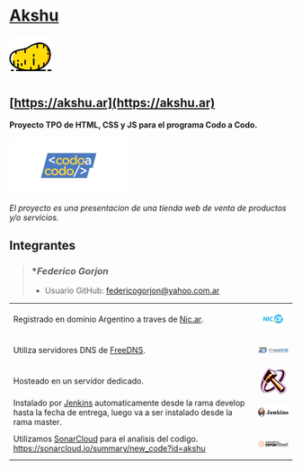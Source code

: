 # [Akshu](https://akshu.ar)

<a href="https://akshu.ar">
    <img src="assets/icons/akshu.svg"
        alt="Akshu" style="height:75px; object-fit: contain;"/> 
</a>

## [https://akshu.ar](https://akshu.ar)

**Proyecto TPO de HTML, CSS y JS para el programa Codo a Codo.** 

<a href="https://codoacodo.bue.edu.ar">
        <img src="assets/img/codoacodoweb.png" alt="Codo a Codo" style="height:100px; object-fit: contain;"/>
</a>

*El proyecto es una presentacion de una tienda web de venta de productos y/o servicios.*

## **Integrantes**

> ### **Federico Gorjon*
>
> - Usuario GitHub: federicogorjon@yahoo.com.ar
> 
>


>




<table>
  <tr>
    <td>
        Registrado en dominio Argentino a traves de <a href="https://nic.ar">Nic.ar</a>.
    </td>
    <td>
        <a href="https://nic.ar" style="display: flex; align-items: center; justify-content: center;">
            <img src="assets/img/acclogonicmail.png" alt="Nic.ar" style="height:50px; object-fit: contain;"/>
        </a>
    </td>
  </tr>
    <tr>
    <td>
        Utiliza servidores DNS de <a href="https://freedns.afraid.org">FreeDNS</a>.
    </td>
    <td>
        <a href="https://freedns.afraid.org" style="display: flex; align-items: center; justify-content: center;">
            <img src="assets/img/freednscrop.png" alt="FreeDNS" style="height:50px; object-fit: contain;"/>
        </a>
    </td>
  </tr>
    <tr>
    <td>
        Hosteado en un servidor dedicado.
    </td>
    <td>
        <a href="https://flashhammer.com" style="display: flex; align-items: center; justify-content: center;">
            <img src="assets/img/flashhammerlogo.png" alt="flashhammer" style="height:50px; object-fit: contain;"/>
        </a>
    </td>
  </tr>
    <tr>
    <td>
        Instalado por <a href="https://www.jenkins.io">Jenkins</a> automaticamente desde la rama develop hasta la  fecha de entrega, luego va a ser instalado desde la rama master.
    </td>
    <td>
        <a href="https://www.jenkins.io" style="display: flex; align-items: center; justify-content: center;">
            <img src="assets/img/logotitleopengraphjenkins.png" alt="Jenkins" style="height:50px; object-fit: contain;"/>
        </a>
    </td>
  </tr>
    <tr>
    <td>
        Utilizamos <a href="https://sonarcloud.io">SonarCloud</a> para el analisis del codigo. <a href="https://sonarcloud.io/summary/new_code?id=akshu">https://sonarcloud.io/summary/new_code?id=akshu</a>
    </td>
    <td>
        <a href="https://sonarcloud.io/summary/new_code?id=akshu" style="display: flex; align-items: center; justify-content: center;">
            <img src="assets/icons/sonarcloudwhite.svg" alt="Sonar" style="height:50px; object-fit: contain;"/>
        </a>
    </td>
  </tr>
</table>
